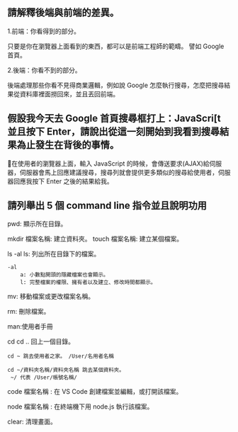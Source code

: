 ## 請解釋後端與前端的差異。
1.前端：你看得到的部分。

只要是你在瀏覽器上面看到的東西，都可以是前端工程師的範疇。
譬如 Google 首頁。

2.後端：你看不到的部分。

後端處理那些你看不見得商業邏輯，例如說 Google 怎麼執行搜尋，怎麼把搜尋結果從資料庫裡面撈回來，並且丟回前端。

## 假設我今天去 Google 首頁搜尋框打上：JavaScri[t 並且按下 Enter，請說出從這一刻開始到我看到搜尋結果為止發生在背後的事情。

在使用者的瀏覽器上面，輸入 JavaScript 的時候，會傳送要求(AJAX)給伺服器，伺服器會馬上回應建議搜尋，搜尋列就會提供更多類似的搜尋給使用者，伺服器回應我按下 Enter 之後的結果給我。


## 請列舉出 5 個 command line 指令並且說明功用

pwd: 顯示所在目錄。

mkdir 檔案名稱: 建立資料夾。
touch 檔案名稱: 建立某個檔案。

ls -al
	ls: 列出所在目錄下的檔案。
	
	-al
		a: 小數點開頭的隱藏檔案也會顯示。
		l: 完整檔案的權限、擁有者以及建立、修改時間都顯示。

mv: 移動檔案或更改檔案名稱。

rm: 刪除檔案。

man:使用者手冊

cd
	cd .. 回上一個目錄。

	cd ~ 跳去使用者之家。 /User/名用者名稱

	cd ~/資料夾名稱/資料夾名稱 跳去某個資料夾。
	 ~/ 代表 /User/帳號名稱/

code 檔案名稱 : 在 VS Code 創建檔案並編輯，或打開該檔案。

node 檔案名稱 : 在終端機下用 node.js 執行該檔案。

clear: 清理畫面。